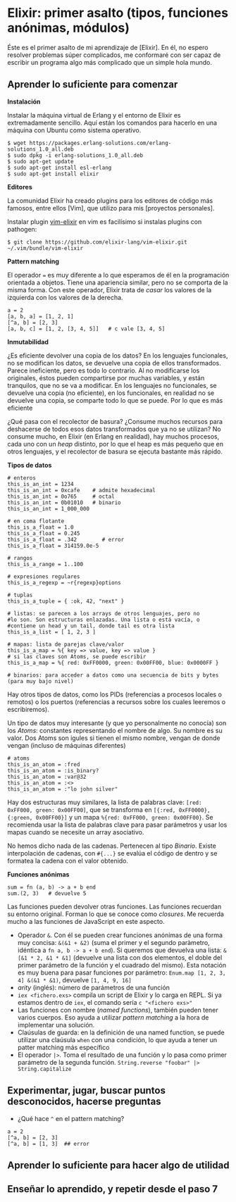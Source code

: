 # Elixir: primer asalto (tipos, funciones anónimas, módulos)

Éste es el primer asalto de mi aprendizaje de [Elixir]. En él, no espero resolver problemas súper complicados, me conformaré con ser capaz de escribir un programa algo más complicado que un simple hola mundo.

## Aprender lo suficiente para comenzar

**Instalación**

Instalar la máquina virtual de Erlang y el entorno de Elixir es extremadamente sencillo. Aquí están los comandos para hacerlo en una máquina con Ubuntu como sistema operativo.

```
$ wget https://packages.erlang-solutions.com/erlang-solutions_1.0_all.deb
$ sudo dpkg -i erlang-solutions_1.0_all.deb
$ sudo apt-get update
$ sudo apt-get install esl-erlang
$ sudo apt-get install elixir
```

**Editores**

La comunidad Elixir ha creado plugins para los editores de código más famosos, entre ellos [Vim], que utilizo para mis [proyectos personales].

Instalar plugin [vim-elixir] en vim es facilísimo si instalas plugins con pathogen:

```
$ git clone https://github.com/elixir-lang/vim-elixir.git ~/.vim/bundle/vim-elixir
```

**Pattern matching**

El operador `=` es muy diferente a lo que esperamos de él en la programación orientada a objetos. Tiene una apariencia similar, pero no se comporta de la misma forma. Con este operador, Elixir trata de *casar* los valores de la izquierda con los valores de la derecha.

```
a = 2
[a, b, a] = [1, 2, 1]
[^a, b] = [2, 3]
[a, b, c] = [1, 2, [3, 4, 5]]   # c vale [3, 4, 5]
```

**Inmutabilidad**

¿Es eficiente devolver una copia de los datos? En los lenguajes funcionales, no se modifican los datos, se devuelve una copia de ellos transformados. Parece ineficiente, pero es todo lo contrario. Al no modificarse los originales, éstos pueden compartirse por muchas variables, y están tranquilos, que no se va a modificar. En los lenguajes no funcionales, se devuelve una copia (no eficiente), en los funcionales, en realidad no se devuelve una copia, se comparte todo lo que se puede. Por lo que es más eficiente


¿Qué pasa con el recolector de basura? ¿Consume muchos recursos para deshacerse de todos esos datos transformados que ya no se utilizan? No consume mucho, en Elixir (en Erlang en realidad), hay muchos procesos, cada uno con un *heap* distinto, por lo que el heap es más pequeño que en otros lenguajes, y el recolector de basura se ejecuta bastante más rápido.

**Tipos de datos**

```
# enteros
this_is_an_int = 1234
this_is_an_int = 0xcafe    # admite hexadecimal
this_is_an_int = 0o765     # octal
this_is_an_int = 0b01010   # binario
this_is_an_int = 1_000_000

# en coma flotante
this_is_a_float = 1.0
this_is_a_float = 0.245
this_is_a_float = .342        # error
this_is_a_float = 314159.0e-5

# rangos
this_is_a_range = 1..100

# expresiones regulares
this_is_a_regexp = ~r{regexp}options

# tuplas
this_is_a_tuple = { :ok, 42, "next" }

# listas: se parecen a los arrays de otros lenguajes, pero no
#lo son. Son estructuras enlazadas. Una lista o está vacía, o
#contiene un head y un tail, donde tail es otra lista
this_is_a_list = [ 1, 2, 3 ]

# mapas: lista de parejas clave/valor 
this_is_a_map = %{ key => value, key => value }
# si las claves son Atoms, se puede escribir
this_is_a_map = %{ red: 0xFF0000, green: 0x00FF00, blue: 0x0000FF }

# binarios: para acceder a datos como una secuencia de bits y bytes (para muy bajo nivel)
```

Hay otros tipos de datos, como los PIDs (referencias a procesos locales o remotos) o los puertos (referencias a recursos sobre los cuales leeremos o escribiremos).

Un tipo de datos muy interesante (y que yo personalmente no conocía) son los *Atoms*: constantes representando el nombre de algo. Su nombre es su valor. Dos Atoms son igules si tienen el mismo nombre, vengan de donde vengan (incluso de máquinas diferentes)

```
# atoms
this_is_an_atom = :fred
this_is_an_atom = :is_binary?
this_is_an_atom = :var@32
this_is_an_atom = :<>
this_is_an_atom = :"lo john silver"
```

Hay dos estructuras muy similares, la lista de palabras clave: `[red: 0xFF000, green: 0x00FF00]`, que se transforma en `[{:red, 0xFF0000}, {:green, 0x00FF00}]` y un mapa `%{red: 0xFF000, green: 0x00FF00}`. Se recomienda usar la lista de palabras clave para pasar parámetros y usar los mapas cuando se necesite un array asociativo.

No hemos dicho nada de las cadenas. Pertenecen al tipo *Binario*. Existe interpolación de cadenas, con `#{...}` se evalúa el código de dentro y se formatea la cadena con el valor obtenido.

**Funciones anónimas**

```
sum = fn (a, b) -> a + b end
sum.(2, 3)   # devuelve 5
```

Las funciones pueden devolver otras funciones. Las funciones recuerdan su entorno original. Forman lo que se conoce como *closures*. Me recuerda mucho a las funciones de JavaScript en este aspecto.

- Operador `&`. Con él se pueden crear funciones anónimas de una forma muy concisa: `&(&1 + &2)` (suma el primer y el segundo paràmetro, idéntica a `fn a, b -> a + b end`). Si queremos que devuelva una lista: `&[&1 * 2, &1 * &1]` (devuelve una lista con dos elementos, el doble del primer parámetro de la función y el cuadrado del mismo). Esta notación es muy buena para pasar funciones por parámetro: `Enum.map [1, 2, 3, 4] &(&1 * &1)`, devuelve `[1, 4, 9, 16]`
- *arity* (inglés): número de parámetros de una función
- `iex <fichero.exs>` compila un script de Elixir y lo carga en REPL. Si ya estamos dentro de `iex`, el comando sería `c "<fichero exs>"`
- Las funciones con nombre (*named functions*), también pueden tener varios cuerpos. Eso ayuda a utilizar *pattern matching* a la hora de implementar una solución.
- Claúsulas de guarda: en la definición de una named function, se puede utilizar una claúsula `when` con una condición, lo que ayuda a tener un patter matching más específico
- El operador `|>`. Toma el resultado de una función y lo pasa como primer parámetro de la segunda función. `String.reverse "foobar" |> String.capitalize`

## Experimentar, jugar, buscar puntos desconocidos, hacerse preguntas

- ¿Qué hace `^` en el pattern matching?

```
a = 2
[^a, b] = [2, 3]
[^a, b] = [1, 3]  ## error
```

## Aprender lo suficiente para hacer algo de utilidad

## Enseñar lo aprendido, y repetir desde el paso 7

[vim-elixir]: https://github.com/elixir-lang/vim-elixir

